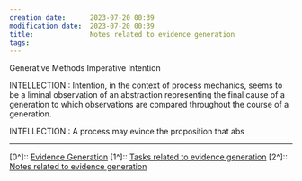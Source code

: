 ```yaml
---
creation date:		2023-07-20 00:39
modification date:	2023-07-20 00:39
title: 				Notes related to evidence generation
tags:
---
```

Generative Methods
	Imperative
	Intention

INTELLECTION : Intention, in the context of process mechanics, seems to be a liminal observation of an abstraction representing the final cause of a generation to which observations are compared throughout the course of a generation.

INTELLECTION : A process may evince the proposition that abs

---
[0^]:: [Evidence Generation](Evidence%20Generation.md)
[1^]:: [Tasks related to evidence generation](Tasks%20related%20to%20evidence%20generation.md)
[2^]:: [Notes related to evidence generation](.md)